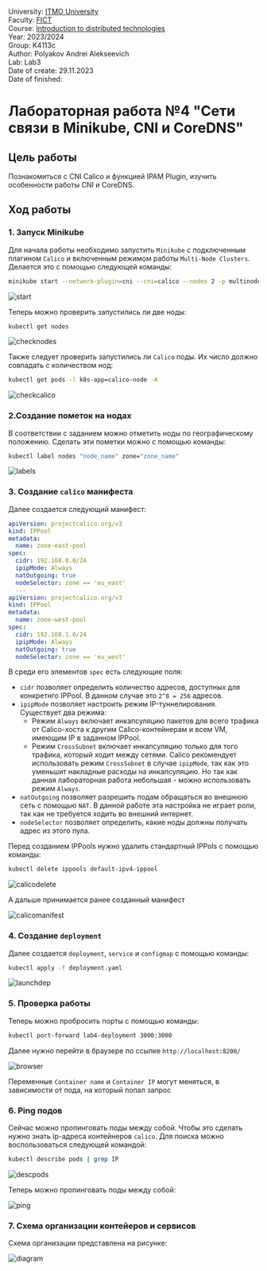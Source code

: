 University: [ITMO University](https://itmo.ru/ru/)\
Faculty: [FICT](https://fict.itmo.ru)\
Course: [Introduction to distributed technologies](https://github.com/itmo-ict-faculty/introduction-to-distributed-technologies)\
Year: 2023/2024\
Group: K4113с\
Author: Polyakov Andrei Alekseevich\
Lab: Lab3\
Date of create: 29.11.2023\
Date of finished:

# Лабораторная работа №4 "Сети связи в Minikube, CNI и CoreDNS"

## Цель работы
Познакомиться с CNI Calico и функцией IPAM Plugin, изучить особенности работы CNI и CoreDNS.

## Ход работы

### 1. Запуск Minikube
Для начала работы необходимо запустить `Minikube` с подключенным плагином `Calico` и включенным режимом работы `Multi-Node Clusters`. Делается это с помощью следующей команды:
```bash
minikube start --network-plugin=cni --cni=calico --nodes 2 -p multinode-demo
```

![start](images/start.png)

Теперь можно проверить запустились ли две ноды:
```bash
kubectl get nodes
```

![checknodes](images/checknodes.png)

Также следует проверить запустились ли `Calico` поды. Их число должно совпадать с количеством нод:
```bash
kubectl get pods -l k8s-app=calico-node -A
```

![checkcalico](images/checkcalico.png)

### 2.Создание пометок на нодах
В соответствии с заданием можно отметить ноды по географическому положению. Сделать эти пометки можно с помощью команды:
```bash
kubectl label nodes "node_name" zone="zone_name"
```

![labels](images/labels.png)

### 3. Создание `calico` манифеста
Далее создается следующий манифест:
```yaml
apiVersion: projectcalico.org/v3
kind: IPPool
metadata:
  name: zone-east-pool
spec:
  cidr: 192.168.0.0/24
  ipipMode: Always
  natOutgoing: true
  nodeSelector: zone == 'eu_east'
  ---
apiVersion: projectcalico.org/v3
kind: IPPool
metadata:
  name: zone-west-pool
spec:
  cidr: 192.168.1.0/24
  ipipMode: Always
  natOutgoing: true
  nodeSelector: zone == 'eu_west'
```

В среди его элементов `spec` есть следующие поля:
- `cidr` позволяет определить количество адресов, доступных для конкретнго IPPool. В данном случае это `2^8 = 256` адресов.
- `ipipMode` позволяет настроить режим IP-туннелирования.
  Существует два режима:
  - Режим `Always` включает инкапсуляцию пакетов для всего трафика от Calico-хоста к другим Calico-контейнерам и всем VM, имеющим IP в заданном IPPool.
  - Режим `CrossSubnet` включает инкапсуляцию только для того трафика, который ходит между сетями. Calico рекомендует использовать режим `CrossSubnet` в случае `ipipMode`, так как это уменьшит накладные расходы на инкапсуляцию. Но так как данная лабораторная работа небольшая - можно использовать режим `Always`.
- `natOutgoing` позволяет разрешить подам обращаться во внешнюю сеть с помощью `NAT`.
  В данной работе эта настройка не играет роли, так как не требуется ходить во внешний интернет.
- `nodeSelector` позволяет определить, какие ноды должны получать адрес из этого пула.

Перед созданием IPPools нужно удалить стандартный IPPols с помощью команды:
```bash
kubectl delete ippools default-ipv4-ippool
```

![calicodelete](images/calicodelete.png)

А дальше принимается ранее созданный манифест

![calicomanifest](images/calicomanifest.png)

### 4. Создание `deployment`
Далее создается `deployment`, `service` и `configmap` с помощью команды:
```bash
kubectl apply -f deployment.yaml
```

![launchdep](images/launchdep.png)

### 5. Проверка работы
Теперь можно пробросить порты с помощью команды:
```bash
kubectl port-forward lab4-deployment 3000:3000
```

Далее нужно перейти в браузере по ссылке `http://localhost:8200/`

![browser](images/browser.png)

Переменные `Container name` и `Container IP` могут меняться, в зависимости от пода, на который попал запрос

### 6. Ping подов
Сейчас можно пропинговать поды между собой. Чтобы это сделать нужно знать ip-адреса контейнеров `calico`. Для поиска можно воспользоваться следующей командой:
```bash
kubectl describe pods | grep IP
```
![descpods](images/descpods.png)

Теперь можно пропинговать поды между собой:

![ping](images/ping.png)

### 7. Схема организации контейеров и сервисов 
Схема организации представлена на рисунке:

![diagram](images/diagram.png)